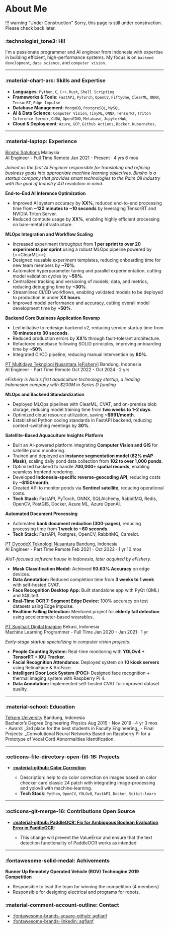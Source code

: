 # About Me

!!! warning "Under Construction"
    Sorry, this page is still under construction. Please check back later.


### :technologist_tone3: Hi!
I'm a passionate programmer and AI engineer from Indonesia with expertise in building efficient, high-performance systems. My focus is on `backend development`, `data science`, and `computer vision`.

---

### :material-chart-arc: Skills and Expertise
- **Languages**: `Python`, `C`, `C++`, `Rust`, `Shell Scripting`
- **Frameworks & Tools**: `FastAPI`, `PyTorch`, `OpenCV`, `FiftyOne`, `ClearML`, `ONNX`, `TensorRT`, `Edge Impulse`
- **Database Management**: `MongoDB`, `PostgreSQL`, `MySQL`
- **AI & Data Science**: `Computer Vision`, `TinyML`, `ONNX`, `TensorRT`, `Triton Inference Server`, `CUDA`, `OpenVINO`, `Metabase`, `JupyterHub`, 
- **Cloud & Deployment**: `Azure`, `GCP`, `Github Actions`, `Docker`, `Kubernetes`,

---

### :material-laptop: Experience
<div class="job-company-location">
    <a id="binsho-solutions" class="c-name" href="https://binshosolutions.com/">Binsho Solutions</a>
    <span class="c-loc">Malaysia</span>
</div>
<div class="job-title-date">
    <span class="title">AI Engineer - Full Time Remote</span>
    <span class="date">Jan 2021 - Present · 4 yrs 6 mos</span>
</div>

_Joined as the first AI Engineer responsible for translating and refining business goals into appropriate machine learning objectives. Binsho is a startup company that provides smart technologies to the Palm Oil industry with the goal of Industry 4.0 revolution in mind._

**End-to-End AI Inference Optimization**

- Improved AI system accuracy by **XX%**, reduced end-to-end processing time from **~120 minutes to ~10 seconds** by leveraging TensorRT and NVIDIA Triton Server.
- Reduced compute usage by **XX%**, enabling highly efficient processing on bare-metal infrastructure.

**MLOps Integration and Workflow Scaling**

- Increased experiment throughput from **1 per sprint to over 20 experiments per sprint** using a robust MLOps pipeline powered by {==ClearML==}.
- Designed reusable experiment templates, reducing onboarding time for new team members by **~70%**.
- Automated hyperparameter tuning and parallel experimentation, cutting model validation cycles by **~50%**.
- Centralized tracking and versioning of models, data, and metrics, reducing debugging time by **~30%**.
- Streamlined CI/CD workflows, enabling validated models to be deployed to production in under **XX hours**.
- Improved model performance and accuracy, cutting overall model development time by **~50%**.

**Backend Core Business Application Revamp**

- Led initiative to redesign backend v2, reducing service startup time from **10 minutes to 30 seconds**.
- Reduced production errors by **XX%** through fault-tolerant architecture.
- Refactored codebase following SOLID principles, improving onboarding time by **~50%**.
- Integrated CI/CD pipeline, reducing manual intervention by **80%**.


<div class="job-company-location">
    <a class="c-name" href="https://efishery.com/id/">PT Multidaya Teknologi Nusantara [eFishery]</a>
    <span class="c-loc">Bandung, Indonesia</span>
</div>
<div class="job-title-date">
    <span class="title">AI Engineer - Part Time Remote</span>
    <span class="date">Oct 2022 - Oct 2024 · 2 yrs</span>
</div>

_eFishery is Asia's first aquaculture technology startup, a leading Indonesian company with $200M in Series D funding_

**MLOps and Backend Standardization**

- Deployed MLOps pipelines with ClearML, CVAT, and on-premise blob storage, reducing model training time from **two weeks to 1–2 days**.
- Optimized cloud resource utilization, saving **~$991/month**.
- Established Python coding standards in FastAPI backend, reducing context-switching meetings by **30%**.

**Satellite-Based Aquaculture Insights Platform**

- Built an AI-powered platform integrating **Computer Vision and GIS** for satellite pond monitoring.
- Trained and deployed an **instance segmentation model (82% mAP Mask)**, scaling daily pond data collection from **102 to over 1,000 ponds**.
- Optimized backend to handle **700,000+ spatial records**, enabling seamless frontend rendering.
- Developed **Indonesia-specific reverse-geocoding API**, reducing costs by **~$150/month**.
- Created API to monitor ponds via **Sentinel satellite**, reducing operational costs.
- **Tech Stack:** FastAPI, PyTorch, ONNX, SQLAlchemy, RabbitMQ, Redis, OpenCV, PostGIS, Docker, Azure ML, Azure OpenAI.

**Automated Document Processing**

- Automated **bank document redaction (300-pages)**, reducing processing time from **1 week to ~60 seconds**.
- **Tech Stack:** FastAPI, Postgres, OpenCV, RabbitMQ, Camelot.

<div class="job-company-location">
    <a class="c-name" href="https://www.dycodex.com/">PT DycodeX Teknologi Nusantara</a>
    <span class="c-loc">Bandung, Indonesia</span>
</div>
<div class="job-title-date">
    <span class="title">AI Engineer - Part Time Remote</span>
    <span class="date">Feb 2021 - Oct 2022 · 1 yr 10 mos</span>
</div>

_AIoT-focused software house in Indonesia, later acquired by eFishery._

- **Mask Classification Model:** Achieved **93.63% Accuracy** on edge devices.
- **Data Annotation:** Reduced completion time from **3 weeks to 1 week** with self-hosted CVAT.
- **Face Recognition Desktop App:** Built standalone app with PyQt (QML) and SQLite3.
- **Real-Time OCR 7-Segment Edge Device:** 100% accuracy on test datasets using Edge Impulse.
- **Realtime Falling Detection:** Mentored project for **elderly fall detection** using accelerometer-based wearables.


<div class="job-company-location">
    <a class="c-name" href="https://binshosolutions.com/">PT Sugihart Digital Imaging</a>
    <span class="c-loc">Bekasi, Indonesia</span>
</div>
<div class="job-title-date">
    <span class="title">Machine Learning Programmer - Full Time</span>
    <span class="date">Jan 2020 - Jan 2021 · 1 yr</span>
</div>
 
_Early-stage startup specializing in computer vision projects._

- **People Counting System:** Real-time monitoring with **YOLOv4 + TensorRT + IOU Tracker**.
- **Facial Recognition Attendance:** Deployed system on **10 kiosk servers** using RetinaFace & ArcFace.
- **Intelligent Door Lock System (POC):** Designed face recognition + thermal imaging system with Raspberry Pi 4.
- **Data Annotation:** Implemented self-hosted CVAT for improved dataset quality.

---

### :material-school: Education
<div class="job-company-location">
    <a class="c-name" href="https://binshosolutions.com/">Telkom University</a>
    <span class="c-loc">Bandung, Indonesia</span>
</div>
<div class="job-title-date">
    <span class="title">Bachelor’s Degree Engineering Physics</span>
    <span class="date">Aug 2015 - Nov 2019 · 4 yr 3 mos</span>
</div>
- Award: _3rd place for the best students in Faculty Engineering_
- Final Projects: _Convolutional Neural Networks Based on Raspberry Pi for a Prototype of Vocal Cord Abnormalities Identification_

---
### :octicons-file-directory-open-fill-16: Projects
- [**:material-github: Color Correction**](https://github.com/agfianf/color-correction-asdfghjkl)
    
    - Description: help to do color correction on images based on color checker card classic 24 patch with integrating image-processing and yolov8 with machine-learning.
    - **Tech Stack**: `Python`, `OpenCV`, `YOLOv8`, `FastAPI`, `Docker`, `Scikit-learn`


---
### :octicons-git-merge-16: Contributions Open Source
- [**:material-github: PaddleOCR: Fix for Ambiguous Boolean Evaluation Error in PaddleOCR**](https://github.com/PaddlePaddle/PaddleOCR/pull/11287):

    - This change will prevent the ValueError and ensure that the text detection functionality of PaddleOCR works as intended


---
### :fontawesome-solid-medal: Achivements
**Runner Up Remotely Operated Vehicle (ROV) Technogine 2019 Competition**

- Responsible to lead the team for winning the competition (4 members)
- Responsible for designing electrical and programs for robots.

### :material-comment-account-outline: Contact

- [:fontawesome-brands-square-github:  agfianf](https://github.com/agfianf)
- [:fontawesome-brands-linkedin: agfianf](https://www.linkedin.com/in/magfianf/)